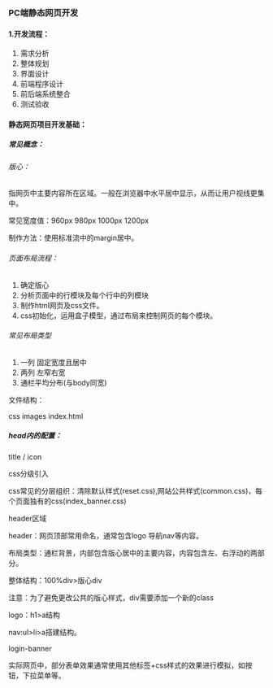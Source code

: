 ### PC端静态网页开发

#### 1.开发流程：

1. 需求分析
2. 整体规划
3. 界面设计
4. 前端程序设计
5. 前后端系统整合
6. 测试验收

#### 静态网页项目开发基础：

##### 常见概念：

###### 版心：

指网页中主要内容所在区域。一般在浏览器中水平居中显示，从而让用户视线更集中。

常见宽度值：960px  980px  1000px  1200px

制作方法：使用标准流中的margin居中。

###### 页面布局流程：

1. 确定版心
2. 分析页面中的行模块及每个行中的列模块
3. 制作html网页及css文件。
4. css初始化，运用盒子模型，通过布局来控制网页的每个模块。

###### 常见布局类型

1. 一列 固定宽度且居中
2. 两列 左窄右宽
3. 通栏平均分布(与body同宽)

文件结构：

  css images  index.html

##### head内的配置：

title   /  icon

css分级引入

css常见的分层组织：清除默认样式(reset.css),网站公共样式(common.css)，每个页面独有的css(index_banner.css)



header区域

header：网页顶部常用命名，通常包含logo 导航nav等内容。

布局类型：通栏背景，内部包含版心居中的主要内容，内容包含左、右浮动的两部分。

整体结构：100%div>版心div

注意：为了避免更改公共的版心样式，div需要添加一个新的class

logo：h1>a结构

nav:ul>li>a搭建结构。

login-banner

实际网页中，部分表单效果通常使用其他标签+css样式的效果进行模拟，如按钮，下拉菜单等。


